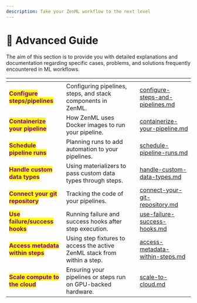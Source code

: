 ```yaml
---
description: Take your ZenML workflow to the next level
---
```


# 🐔 Advanced Guide

The aim of this section is to provide you with detailed explanations and documentation regarding specific cases, problems, and solutions frequently encountered in ML workflows.

<table data-view="cards"><thead><tr><th></th><th></th><th></th><th data-hidden data-card-target data-type="content-ref"></th></tr></thead><tbody><tr><td><mark style="color:purple;"><strong>Configure steps/pipelines</strong></mark></td><td>Configuring pipelines, steps, and stack components in ZenML.</td><td></td><td><a href="configure-steps-and-pipelines.md">configure-steps-and-pipelines.md</a></td></tr><tr><td><mark style="color:purple;"><strong>Containerize your pipeline</strong></mark></td><td>How ZenML uses Docker images to run your pipeline.</td><td></td><td><a href="containerize-your-pipeline.md">containerize-your-pipeline.md</a></td></tr><tr><td><mark style="color:purple;"><strong>Schedule pipeline runs</strong></mark></td><td>Planning runs to add automation to your pipelines.</td><td></td><td><a href="schedule-pipeline-runs.md">schedule-pipeline-runs.md</a></td></tr><tr><td><mark style="color:purple;"><strong>Handle custom data types</strong></mark></td><td>Using materializers to pass custom data types through steps.</td><td></td><td><a href="handle-custom-data-types.md">handle-custom-data-types.md</a></td></tr><tr><td><mark style="color:purple;"><strong>Connect your git repository</strong></mark></td><td>Tracking the code of your pipelines.</td><td></td><td><a href="connect-your-git-repository.md">connect-your-git-repository.md</a></td></tr><tr><td><mark style="color:purple;"><strong>Use failure/success hooks</strong></mark></td><td>Running failure and success hooks after step execution.</td><td></td><td><a href="use-failure-success-hooks.md">use-failure-success-hooks.md</a></td></tr><tr><td><mark style="color:purple;"><strong>Access metadata within steps</strong></mark></td><td>Using step fixtures to access the active ZenML stack from within a step.</td><td></td><td><a href="access-metadata-within-steps.md">access-metadata-within-steps.md</a></td></tr><tr><td><mark style="color:purple;"><strong>Scale compute to the cloud</strong></mark></td><td>Ensuring your pipelines or steps run on GPU-backed hardware.</td><td></td><td><a href="scale-to-cloud.md">scale-to-cloud.md</a></td></tr></tbody></table>
